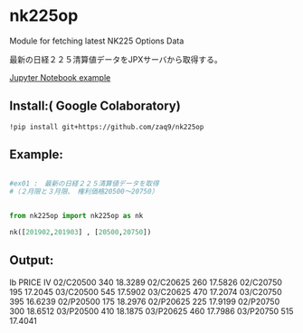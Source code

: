 # nk225op
Module for fetching latest NK225 Options Data

最新の日経２２５清算値データをJPXサーバから取得する。

 [Jupyter Notebook example](https://github.com/zaq9/nk225op/blob/master/doc/eg_nk225op.ipynb)



## Install:( Google Colaboratory)

```
!pip install git+https://github.com/zaq9/nk225op
```



## Example:

```python

#ex01 :　最新の日経２２５清算値データを取得
#（２月限と３月限、　権利価格20500～20750）


from nk225op import nk225op as nk

nk([201902,201903] , [20500,20750])


```

## Output:

lb			PRICE	IV
02/C20500	340	18.3289
02/C20625	260	17.5826
02/C20750	195	17.2045
03/C20500	545	17.5902
03/C20625	470	17.2074
03/C20750	395	16.6239
02/P20500	175	18.2976
02/P20625	225	17.9199
02/P20750	300	18.6512
03/P20500	410	18.1875
03/P20625	460	17.7986
03/P20750	515	17.4041


